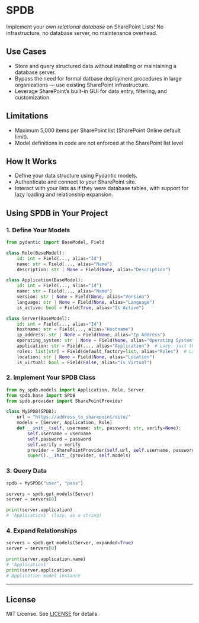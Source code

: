 # SPDB

Implement your own _relational database_ on SharePoint Lists! No infrastructure, no database server, no maintenance overhead.

## Use Cases

- Store and query structured data without installing or maintaining a database server.
- Bypass the need for formal datbase deployment procedures in large organizations — use existing SharePoint infrastructure.
- Leverage SharePoint’s built-in GUI for data entry, filtering, and customization.

## Limitations

- Maximum 5,000 items per SharePoint list (SharePoint Online default limit).
- Model definitions in code are not enforced at the SharePoint list level

## How It Works

- Define your data structure using Pydantic models.
- Authenticate and connect to your SharePoint site.
- Interact with your lists as if they were database tables, with support for lazy loading and relationship expansion.

## Using SPDB in Your Project

### 1. Define Your Models

```python
from pydantic import BaseModel, Field

class Role(BaseModel):
    id: int = Field(..., alias="Id")
    name: str = Field(..., alias="Name")
    description: str | None = Field(None, alias="Description")

class Application(BaseModel):
    id: int = Field(..., alias="Id")
    name: str = Field(..., alias="Name")
    version: str | None = Field(None, alias="Version")
    language: str | None = Field(None, alias="Language")
    is_active: bool = Field(True, alias="Is Active")

class Server(BaseModel):
    id: int = Field(..., alias="Id")
    hostname: str = Field(..., alias="Hostname")
    ip_address: str | None = Field(None, alias="Ip Address")
    operating_system: str | None = Field(None, alias="Operating System")
    application: str = Field(..., alias="Application")  # Lazy: just the name
    roles: list[str] = Field(default_factory=list, alias="Roles")  # Lazy: just the names
    location: str | None = Field(None, alias="Location")
    is_virtual: bool = Field(False, alias="Is Virtual")
```

### 2. Implement Your SPDB Class

```python
from my_spdb.models import Application, Role, Server
from spdb.base import SPDB
from spdb.provider import SharePointProvider

class MySPDB(SPDB):
    url = "https://address_to_sharepoint/site/"
    models = [Server, Application, Role]
    def __init__(self, username: str, password: str, verify=None):
        self.username = username
        self.password = password
        self.verify = verify
        provider = SharePointProvider(self.url, self.username, password, verify=self.verify)
        super().__init__(provider, self.models)
```

### 3. Query Data

```python
spdb = MySPDB("user", "pass")

servers = spdb.get_models(Server)
server = servers[0]

print(server.application)
# 'Application1' (lazy, as a string)
```

### 4. Expand Relationships

```python
servers = spdb.get_models(Server, expanded=True)
server = servers[0]

print(server.application.name)
# 'Application1'
print(server.application)
# Application model instance
```

---

## License

MIT License. See [LICENSE](LICENSE) for details.
